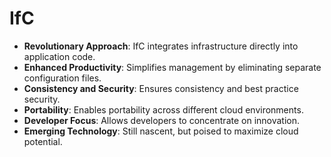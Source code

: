 # IfC

+ **Revolutionary Approach**: IfC integrates infrastructure directly into application code.
+ **Enhanced Productivity**: Simplifies management by eliminating separate configuration files.
+ **Consistency and Security**: Ensures consistency and best practice security.
+ **Portability**: Enables portability across different cloud environments.
+ **Developer Focus**: Allows developers to concentrate on innovation.
+ **Emerging Technology**: Still nascent, but poised to maximize cloud potential.
